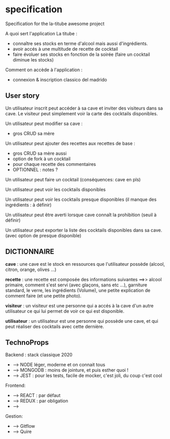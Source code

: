 # specification

Specification for the la-titube awesome project

A quoi sert l'application La titube :

* connaître ses stocks en terme d'alcool mais aussi d'ingrédients.
* avoir accés à une multitude de recette de cocktail
* faire évoluer ses stocks en fonction de la soirée (faire un cocktail diminue les stocks)

Comment on accède à l'application :

* connexion & inscription classico del madrido

## User story

Un utilisateur inscrit peut accéder à sa cave et inviter des visiteurs dans sa cave.
Le visiteur peut simplement voir la carte des cocktails disponibles.

Un utilisateur peut modifier sa cave :

* gros CRUD sa mère

Un utilisateur peut ajouter des recettes aux recettes de base :

* gros CRUD sa mère aussi
* option de fork à un cocktail
* pour chaque recette des commentaires
* OPTIONNEL : notes ?

Un utilisateur peut faire un cocktail (conséquences: cave en pls)

Un utilisateur peut voir les cocktails disponibles

Un utilisateur peut voir les cocktails presque disponibles (il manque des ingrédients : à définir)

Un utilisateur peut être averti lorsque cave connaît la prohibition (seuil à définir)

Un utilisateur peut exporter la liste des cocktails disponibles dans sa cave. (avec option de presque disponible)

## DICTIONNAIRE

__cave__ : une cave est le stock en ressources que l'utilisateur possède (alcool, citron, orange, olives ...)

__recette__ : une recette est composée des informations suivantes ==>> alcool primaire, comment s'est servi (avec glaçons, sans etc ...), garniture standard, le verre, les ingrédients (Volume), une petite explication de comment faire (et une petite photo).

__visiteur__ : un visiteur est une personne qui a accés à la cave d'un autre utilisateur ce qui lui permet de voir ce qui est disponible.

__utilisateur__ : un utilisateur est une personne qui possède une cave, et qui peut réaliser des cocktails avec cette dernière.

## TechnoProps

Backend : stack classique 2020

* --> NODE léger, moderne et on connait tous
* --> MONGODB : moins de jointure, et puis esther quoi !
* --> JEST : pour les tests, facile de mocker, c'est joli, du coup c'est cool

Frontend:

* --> REACT : par défaut
* --> REDUX : par obligation
* -->

Gestion:

* --> Gitflow
* --> Quire
